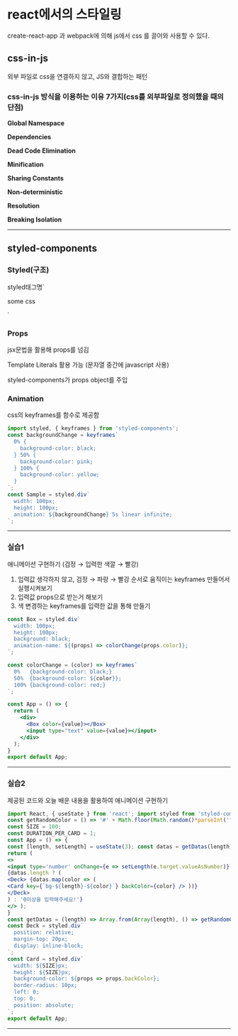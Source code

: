 # ****react에서의 스타일링****

create-react-app 과 webpack에 의해 js에서 css 를 끌어와 사용할 수 있다.

## ****css-in-js****

외부 파일로 css을 연결하지 않고, JS와 결합하는 패턴

### css-in-js 방식을 이용하는 이유 7가지(css를 외부파일로 정의했을 때의 단점)

****Global Namespace****

****Dependencies****

****Dead Code Elimination****

****Minification****

****Sharing Constants****

****Non-deterministic****

****Resolution****

****Breaking Isolation****

---

## ****styled-components****

### Styled(구조)

styled태그명`

some css

`

### Props

jsx문법을 활용해 props를 넘김

Template Literals 활용 가능 (문자열 중간에 javascript 사용)

styled-components가 props object를 주입

### ****Animation****

css의 keyframes를 함수로 제공함

```jsx
import styled, { keyframes } from 'styled-components';
const backgroundChange = keyframes`
  0% {
    background-color: black;
  } 50% {
    background-color: pink;
  } 100% {
    background-color: yellow;
  }
`;
const Sample = styled.div`
  width: 100px;
  height: 100px;
  animation: ${backgroundChange} 5s linear infinite;
`;
```

---

### **실습1**

애니메이션 구현하기 (검정 → 입력한 색깔 → 빨강)

1. 입력값 생각하지 않고, 검정 → 파랑 → 빨강 순서로 움직이는 keyframes 만들어서 실행시켜보기
2. 입력값 props으로 받는거 해보기
3. 색 변경하는 keyframes를 입력한 값을 통해 만들기

```jsx
const Box = styled.div`
  width: 100px;
  height: 100px;
  background: black;
  animation-name: ${(props) => colorChange(props.color)};  
`;

const colorChange = (color) => keyframes`
  0%   {background-color: black;}
  50%  {background-color: ${color}};
  100% {background-color: red;}
`;

const App = () => {
  return (
    <div>
      <Box color={value}></Box>
      <input type="text" value={value}></input>
    </div>
  );
}
export default App;
```

---

### **실습2**

제공된 코드와 오늘 배운 내용을 활용하여 애니메이션 구현하기

```jsx
import React, { useState } from 'react'; import styled from 'styled-components';
const getRandomColor = () => '#' + Math.floor(Math.random()*parseInt('ffffff',16)).toString(16).padStart(6, '0');
const SIZE = 100;
const DURATION_PER_CARD = 1;
const App = () => {
const [length, setLength] = useState(3); const datas = getDatas(length);
return (
<>
<input type='number' onChange={e => setLength(e.target.valueAsNumber)} value={length} min={0} /> <br />
{datas.length ? (
<Deck> {datas.map(color => (
<Card key={`bg-${length}-${color}`} backColor={color} /> ))}
</Deck>
) : '0이상을 입력해주세요!'}
</> );
}
const getDatas = (length) => Array.from(Array(length), () => getRandomColor());
const Deck = styled.div`
  position: relative;
  margin-top: 20px;
  display: inline-block;
`;
const Card = styled.div`
  width: ${SIZE}px;
  height: ${SIZE}px;
  background-color: ${props => props.backColor};
  border-radius: 10px;
  left: 0;
  top: 0;
  position: absolute;
`;
export default App;
```

---
